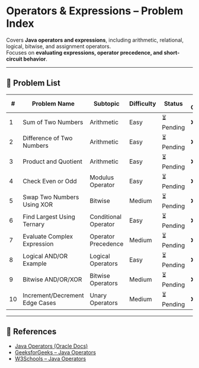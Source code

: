 # Operators & Expressions – Problem Index

Covers **Java operators and expressions**, including arithmetic, relational, logical, bitwise, and assignment operators.  
Focuses on **evaluating expressions, operator precedence, and short-circuit behavior**.

---

## 📌 Problem List

| # | Problem Name | Subtopic | Difficulty | Status | Test Coverage |
|---|--------------|----------|------------|--------|---------------|
| 1 | Sum of Two Numbers | Arithmetic | Easy | ⏳ Pending | ❌ |
| 2 | Difference of Two Numbers | Arithmetic | Easy | ⏳ Pending | ❌ |
| 3 | Product and Quotient | Arithmetic | Easy | ⏳ Pending | ❌ |
| 4 | Check Even or Odd | Modulus Operator | Easy | ⏳ Pending | ❌ |
| 5 | Swap Two Numbers Using XOR | Bitwise | Medium | ⏳ Pending | ❌ |
| 6 | Find Largest Using Ternary | Conditional Operator | Easy | ⏳ Pending | ❌ |
| 7 | Evaluate Complex Expression | Operator Precedence | Medium | ⏳ Pending | ❌ |
| 8 | Logical AND/OR Example | Logical Operators | Easy | ⏳ Pending | ❌ |
| 9 | Bitwise AND/OR/XOR | Bitwise Operators | Medium | ⏳ Pending | ❌ |
| 10 | Increment/Decrement Edge Cases | Unary Operators | Medium | ⏳ Pending | ❌ |

---

## 🔗 References

- [Java Operators (Oracle Docs)](https://docs.oracle.com/javase/tutorial/java/nutsandbolts/operators.html)
- [GeeksforGeeks – Java Operators](https://www.geeksforgeeks.org/operators-in-java/)
- [W3Schools – Java Operators](https://www.w3schools.com/java/java_operators.asp)

